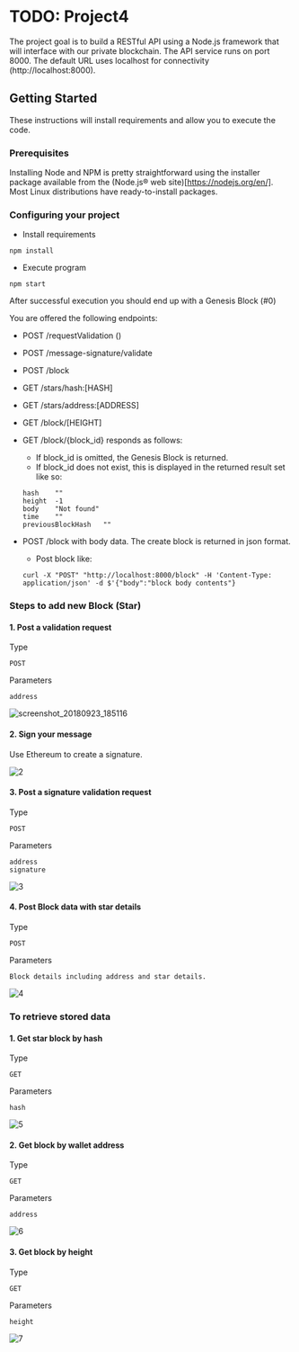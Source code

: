 # TODO: Project4
The project goal is to build a RESTful API using a Node.js framework that will interface with our private blockchain. 
The API service runs on port 8000. The default URL uses localhost for connectivity (http://localhost:8000).

## Getting Started

These instructions will install requirements and allow you to execute the code.
### Prerequisites

Installing Node and NPM is pretty straightforward using the installer package available from the (Node.js® web site)[https://nodejs.org/en/]. Most Linux distributions have ready-to-install packages.

### Configuring your project


- Install requirements
```
npm install 
```
- Execute program
```
npm start
```

After successful execution you should end up with a Genesis Block (#0)

You are offered the following endpoints: 
- POST /requestValidation ()
- POST /message-signature/validate
- POST /block
- GET /stars/hash:[HASH]
- GET /stars/address:[ADDRESS]
- GET /block/[HEIGHT]

 
 

 - GET /block/{block_id} responds as follows: 
    - If block_id is omitted, the Genesis Block is returned.
    - If block_id does not exist, this is displayed in the returned result set like so:
     ```
    hash	""
    height	-1
    body	"Not found"
    time	""
    previousBlockHash	""
    ```


- POST /block with body data. The create block is returned in json format.
    - Post block like: 
    ```
    curl -X "POST" "http://localhost:8000/block" -H 'Content-Type: application/json' -d $'{"body":"block body contents"}
    ```
    
### Steps to add new Block (Star)
#### 1. Post a validation request
Type
```
POST
```
Parameters
```
address
```

![screenshot_20180923_185116](https://user-images.githubusercontent.com/15610147/45930163-dcfcf400-bf64-11e8-912a-10c032b318e5.png)


#### 2. Sign your message
Use Ethereum to create a signature.

![2](https://user-images.githubusercontent.com/15610147/45930151-ceaed800-bf64-11e8-8cb7-6c362edafeed.png)






#### 3. Post a signature validation request
Type
```
POST
```
Parameters
```
address
signature
```
![3](https://user-images.githubusercontent.com/15610147/45930152-ceaed800-bf64-11e8-85aa-72323f036afb.png)

#### 4. Post Block data with star details
Type
```
POST
```
Parameters
```
Block details including address and star details.
```
![4](https://user-images.githubusercontent.com/15610147/45930153-ceaed800-bf64-11e8-9ed9-f926b1eb9089.png)



### To retrieve stored data
#### 1. Get star block by hash
Type
```
GET
```
Parameters
```
hash
```
![5](https://user-images.githubusercontent.com/15610147/45930154-cf476e80-bf64-11e8-8fd2-59085b6ac393.png)
#### 2. Get block by wallet address
Type
```
GET
```
Parameters
```
address
```
![6](https://user-images.githubusercontent.com/15610147/45930155-cf476e80-bf64-11e8-96f2-e69416c373ce.png)
#### 3. Get block by height
Type
```
GET
```
Parameters
```
height
```
![7](https://user-images.githubusercontent.com/15610147/45930156-cf476e80-bf64-11e8-917b-4c8079e4c2d4.png)



 
 
 